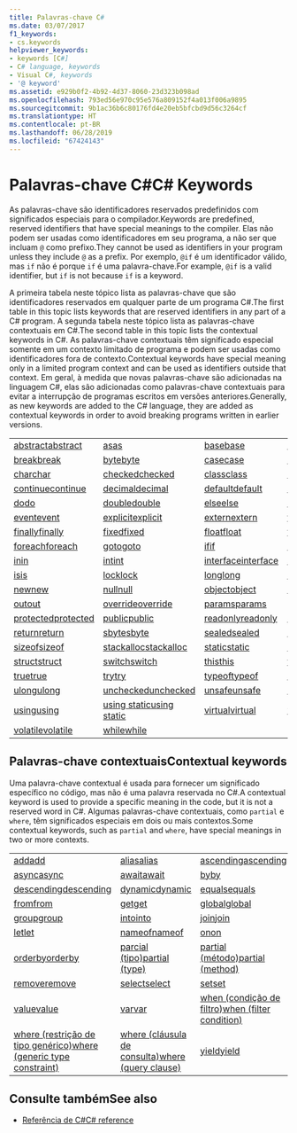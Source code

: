 ```yaml
---
title: Palavras-chave C#
ms.date: 03/07/2017
f1_keywords:
- cs.keywords
helpviewer_keywords:
- keywords [C#]
- C# language, keywords
- Visual C#, keywords
- '@ keyword'
ms.assetid: e929b0f2-4b92-4d37-8060-23d323b098ad
ms.openlocfilehash: 793ed56e970c95e576a809152f4a013f006a9895
ms.sourcegitcommit: 9b1ac36b6c80176fd4e20eb5bfcbd9d56c3264cf
ms.translationtype: HT
ms.contentlocale: pt-BR
ms.lasthandoff: 06/28/2019
ms.locfileid: "67424143"
---
```

# <a name="c-keywords"></a><span data-ttu-id="cab5e-102">Palavras-chave C#</span><span class="sxs-lookup"><span data-stu-id="cab5e-102">C# Keywords</span></span>

<span data-ttu-id="cab5e-103">As palavras-chave são identificadores reservados predefinidos com significados especiais para o compilador.</span><span class="sxs-lookup"><span data-stu-id="cab5e-103">Keywords are predefined, reserved identifiers that have special meanings to the compiler.</span></span> <span data-ttu-id="cab5e-104">Elas não podem ser usadas como identificadores em seu programa, a não ser que incluam `@` como prefixo.</span><span class="sxs-lookup"><span data-stu-id="cab5e-104">They cannot be used as identifiers in your program unless they include `@` as a prefix.</span></span> <span data-ttu-id="cab5e-105">Por exemplo, `@if` é um identificador válido, mas `if` não é porque `if` é uma palavra-chave.</span><span class="sxs-lookup"><span data-stu-id="cab5e-105">For example, `@if` is a valid identifier, but `if` is not because `if` is a keyword.</span></span>  
  
 <span data-ttu-id="cab5e-106">A primeira tabela neste tópico lista as palavras-chave que são identificadores reservados em qualquer parte de um programa C#.</span><span class="sxs-lookup"><span data-stu-id="cab5e-106">The first table in this topic lists keywords that are reserved identifiers in any part of a C# program.</span></span> <span data-ttu-id="cab5e-107">A segunda tabela neste tópico lista as palavras-chave contextuais em C#.</span><span class="sxs-lookup"><span data-stu-id="cab5e-107">The second table in this topic lists the contextual keywords in C#.</span></span> <span data-ttu-id="cab5e-108">As palavras-chave contextuais têm significado especial somente em um contexto limitado de programa e podem ser usadas como identificadores fora de contexto.</span><span class="sxs-lookup"><span data-stu-id="cab5e-108">Contextual keywords have special meaning only in a limited program context and can be used as identifiers outside that context.</span></span> <span data-ttu-id="cab5e-109">Em geral, à medida que novas palavras-chave são adicionadas na linguagem C#, elas são adicionadas como palavras-chave contextuais para evitar a interrupção de programas escritos em versões anteriores.</span><span class="sxs-lookup"><span data-stu-id="cab5e-109">Generally, as new keywords are added to the C# language, they are added as contextual keywords in order to avoid breaking programs written in earlier versions.</span></span>  
  
|||||  
|---|---|---|---|  
|[<span data-ttu-id="cab5e-110">abstract</span><span class="sxs-lookup"><span data-stu-id="cab5e-110">abstract</span></span>](abstract.md)|[<span data-ttu-id="cab5e-111">as</span><span class="sxs-lookup"><span data-stu-id="cab5e-111">as</span></span>](../operators/type-testing-and-conversion-operators.md#as-operator)|[<span data-ttu-id="cab5e-112">base</span><span class="sxs-lookup"><span data-stu-id="cab5e-112">base</span></span>](base.md)|[<span data-ttu-id="cab5e-113">bool</span><span class="sxs-lookup"><span data-stu-id="cab5e-113">bool</span></span>](bool.md)|  
|[<span data-ttu-id="cab5e-114">break</span><span class="sxs-lookup"><span data-stu-id="cab5e-114">break</span></span>](break.md)|[<span data-ttu-id="cab5e-115">byte</span><span class="sxs-lookup"><span data-stu-id="cab5e-115">byte</span></span>](../builtin-types/integral-numeric-types.md)|[<span data-ttu-id="cab5e-116">case</span><span class="sxs-lookup"><span data-stu-id="cab5e-116">case</span></span>](switch.md)|[<span data-ttu-id="cab5e-117">catch</span><span class="sxs-lookup"><span data-stu-id="cab5e-117">catch</span></span>](try-catch.md)|  
|[<span data-ttu-id="cab5e-118">char</span><span class="sxs-lookup"><span data-stu-id="cab5e-118">char</span></span>](char.md)|[<span data-ttu-id="cab5e-119">checked</span><span class="sxs-lookup"><span data-stu-id="cab5e-119">checked</span></span>](checked.md)|[<span data-ttu-id="cab5e-120">class</span><span class="sxs-lookup"><span data-stu-id="cab5e-120">class</span></span>](class.md)|[<span data-ttu-id="cab5e-121">const</span><span class="sxs-lookup"><span data-stu-id="cab5e-121">const</span></span>](const.md)|  
|[<span data-ttu-id="cab5e-122">continue</span><span class="sxs-lookup"><span data-stu-id="cab5e-122">continue</span></span>](continue.md)|[<span data-ttu-id="cab5e-123">decimal</span><span class="sxs-lookup"><span data-stu-id="cab5e-123">decimal</span></span>](decimal.md)|[<span data-ttu-id="cab5e-124">default</span><span class="sxs-lookup"><span data-stu-id="cab5e-124">default</span></span>](default.md)|[<span data-ttu-id="cab5e-125">delegate</span><span class="sxs-lookup"><span data-stu-id="cab5e-125">delegate</span></span>](delegate.md)|  
|[<span data-ttu-id="cab5e-126">do</span><span class="sxs-lookup"><span data-stu-id="cab5e-126">do</span></span>](do.md)|[<span data-ttu-id="cab5e-127">double</span><span class="sxs-lookup"><span data-stu-id="cab5e-127">double</span></span>](double.md)|[<span data-ttu-id="cab5e-128">else</span><span class="sxs-lookup"><span data-stu-id="cab5e-128">else</span></span>](if-else.md)|[<span data-ttu-id="cab5e-129">enum</span><span class="sxs-lookup"><span data-stu-id="cab5e-129">enum</span></span>](enum.md)|  
|[<span data-ttu-id="cab5e-130">event</span><span class="sxs-lookup"><span data-stu-id="cab5e-130">event</span></span>](event.md)|[<span data-ttu-id="cab5e-131">explicit</span><span class="sxs-lookup"><span data-stu-id="cab5e-131">explicit</span></span>](explicit.md)|[<span data-ttu-id="cab5e-132">extern</span><span class="sxs-lookup"><span data-stu-id="cab5e-132">extern</span></span>](extern.md)|[<span data-ttu-id="cab5e-133">false</span><span class="sxs-lookup"><span data-stu-id="cab5e-133">false</span></span>](false-literal.md)|  
|[<span data-ttu-id="cab5e-134">finally</span><span class="sxs-lookup"><span data-stu-id="cab5e-134">finally</span></span>](try-finally.md)|[<span data-ttu-id="cab5e-135">fixed</span><span class="sxs-lookup"><span data-stu-id="cab5e-135">fixed</span></span>](fixed-statement.md)|[<span data-ttu-id="cab5e-136">float</span><span class="sxs-lookup"><span data-stu-id="cab5e-136">float</span></span>](float.md)|[<span data-ttu-id="cab5e-137">for</span><span class="sxs-lookup"><span data-stu-id="cab5e-137">for</span></span>](for.md)|  
|[<span data-ttu-id="cab5e-138">foreach</span><span class="sxs-lookup"><span data-stu-id="cab5e-138">foreach</span></span>](foreach-in.md)|[<span data-ttu-id="cab5e-139">goto</span><span class="sxs-lookup"><span data-stu-id="cab5e-139">goto</span></span>](goto.md)|[<span data-ttu-id="cab5e-140">if</span><span class="sxs-lookup"><span data-stu-id="cab5e-140">if</span></span>](if-else.md)|[<span data-ttu-id="cab5e-141">implicit</span><span class="sxs-lookup"><span data-stu-id="cab5e-141">implicit</span></span>](implicit.md)|  
|[<span data-ttu-id="cab5e-142">in</span><span class="sxs-lookup"><span data-stu-id="cab5e-142">in</span></span>](in.md)|[<span data-ttu-id="cab5e-143">int</span><span class="sxs-lookup"><span data-stu-id="cab5e-143">int</span></span>](../builtin-types/integral-numeric-types.md)|[<span data-ttu-id="cab5e-144">interface</span><span class="sxs-lookup"><span data-stu-id="cab5e-144">interface</span></span>](interface.md)|[<span data-ttu-id="cab5e-145">internal</span><span class="sxs-lookup"><span data-stu-id="cab5e-145">internal</span></span>](internal.md)|
|[<span data-ttu-id="cab5e-146">is</span><span class="sxs-lookup"><span data-stu-id="cab5e-146">is</span></span>](is.md)|[<span data-ttu-id="cab5e-147">lock</span><span class="sxs-lookup"><span data-stu-id="cab5e-147">lock</span></span>](lock-statement.md)|[<span data-ttu-id="cab5e-148">long</span><span class="sxs-lookup"><span data-stu-id="cab5e-148">long</span></span>](../builtin-types/integral-numeric-types.md)|[<span data-ttu-id="cab5e-149">namespace</span><span class="sxs-lookup"><span data-stu-id="cab5e-149">namespace</span></span>](namespace.md)|
|[<span data-ttu-id="cab5e-150">new</span><span class="sxs-lookup"><span data-stu-id="cab5e-150">new</span></span>](../operators/new-operator.md)|[<span data-ttu-id="cab5e-151">null</span><span class="sxs-lookup"><span data-stu-id="cab5e-151">null</span></span>](null.md)|[<span data-ttu-id="cab5e-152">object</span><span class="sxs-lookup"><span data-stu-id="cab5e-152">object</span></span>](object.md)|[<span data-ttu-id="cab5e-153">operator</span><span class="sxs-lookup"><span data-stu-id="cab5e-153">operator</span></span>](operator.md)|
|[<span data-ttu-id="cab5e-154">out</span><span class="sxs-lookup"><span data-stu-id="cab5e-154">out</span></span>](out.md)|[<span data-ttu-id="cab5e-155">override</span><span class="sxs-lookup"><span data-stu-id="cab5e-155">override</span></span>](override.md)|[<span data-ttu-id="cab5e-156">params</span><span class="sxs-lookup"><span data-stu-id="cab5e-156">params</span></span>](params.md)|[<span data-ttu-id="cab5e-157">private</span><span class="sxs-lookup"><span data-stu-id="cab5e-157">private</span></span>](private.md)|
|[<span data-ttu-id="cab5e-158">protected</span><span class="sxs-lookup"><span data-stu-id="cab5e-158">protected</span></span>](protected.md)|[<span data-ttu-id="cab5e-159">public</span><span class="sxs-lookup"><span data-stu-id="cab5e-159">public</span></span>](public.md)|[<span data-ttu-id="cab5e-160">readonly</span><span class="sxs-lookup"><span data-stu-id="cab5e-160">readonly</span></span>](readonly.md)|[<span data-ttu-id="cab5e-161">ref</span><span class="sxs-lookup"><span data-stu-id="cab5e-161">ref</span></span>](ref.md)|
|[<span data-ttu-id="cab5e-162">return</span><span class="sxs-lookup"><span data-stu-id="cab5e-162">return</span></span>](return.md)|[<span data-ttu-id="cab5e-163">sbyte</span><span class="sxs-lookup"><span data-stu-id="cab5e-163">sbyte</span></span>](../builtin-types/integral-numeric-types.md)|[<span data-ttu-id="cab5e-164">sealed</span><span class="sxs-lookup"><span data-stu-id="cab5e-164">sealed</span></span>](sealed.md)|[<span data-ttu-id="cab5e-165">short</span><span class="sxs-lookup"><span data-stu-id="cab5e-165">short</span></span>](../builtin-types/integral-numeric-types.md)||
[<span data-ttu-id="cab5e-166">sizeof</span><span class="sxs-lookup"><span data-stu-id="cab5e-166">sizeof</span></span>](sizeof.md)|[<span data-ttu-id="cab5e-167">stackalloc</span><span class="sxs-lookup"><span data-stu-id="cab5e-167">stackalloc</span></span>](../operators/stackalloc.md)|[<span data-ttu-id="cab5e-168">static</span><span class="sxs-lookup"><span data-stu-id="cab5e-168">static</span></span>](static.md)|[<span data-ttu-id="cab5e-169">string</span><span class="sxs-lookup"><span data-stu-id="cab5e-169">string</span></span>](string.md)|
|[<span data-ttu-id="cab5e-170">struct</span><span class="sxs-lookup"><span data-stu-id="cab5e-170">struct</span></span>](struct.md)|[<span data-ttu-id="cab5e-171">switch</span><span class="sxs-lookup"><span data-stu-id="cab5e-171">switch</span></span>](switch.md)|[<span data-ttu-id="cab5e-172">this</span><span class="sxs-lookup"><span data-stu-id="cab5e-172">this</span></span>](this.md)|[<span data-ttu-id="cab5e-173">throw</span><span class="sxs-lookup"><span data-stu-id="cab5e-173">throw</span></span>](throw.md)|
|[<span data-ttu-id="cab5e-174">true</span><span class="sxs-lookup"><span data-stu-id="cab5e-174">true</span></span>](true-literal.md)|[<span data-ttu-id="cab5e-175">try</span><span class="sxs-lookup"><span data-stu-id="cab5e-175">try</span></span>](try-catch.md)|[<span data-ttu-id="cab5e-176">typeof</span><span class="sxs-lookup"><span data-stu-id="cab5e-176">typeof</span></span>](../operators/type-testing-and-conversion-operators.md#typeof-operator)|[<span data-ttu-id="cab5e-177">uint</span><span class="sxs-lookup"><span data-stu-id="cab5e-177">uint</span></span>](../builtin-types/integral-numeric-types.md)|
|[<span data-ttu-id="cab5e-178">ulong</span><span class="sxs-lookup"><span data-stu-id="cab5e-178">ulong</span></span>](../builtin-types/integral-numeric-types.md)|[<span data-ttu-id="cab5e-179">unchecked</span><span class="sxs-lookup"><span data-stu-id="cab5e-179">unchecked</span></span>](unchecked.md)|[<span data-ttu-id="cab5e-180">unsafe</span><span class="sxs-lookup"><span data-stu-id="cab5e-180">unsafe</span></span>](unsafe.md)|[<span data-ttu-id="cab5e-181">ushort</span><span class="sxs-lookup"><span data-stu-id="cab5e-181">ushort</span></span>](../builtin-types/integral-numeric-types.md)|
|[<span data-ttu-id="cab5e-182">using</span><span class="sxs-lookup"><span data-stu-id="cab5e-182">using</span></span>](using.md)|[<span data-ttu-id="cab5e-183">using static</span><span class="sxs-lookup"><span data-stu-id="cab5e-183">using static</span></span>](using-static.md)|[<span data-ttu-id="cab5e-184">virtual</span><span class="sxs-lookup"><span data-stu-id="cab5e-184">virtual</span></span>](virtual.md)|[<span data-ttu-id="cab5e-185">void</span><span class="sxs-lookup"><span data-stu-id="cab5e-185">void</span></span>](void.md)|
|[<span data-ttu-id="cab5e-186">volatile</span><span class="sxs-lookup"><span data-stu-id="cab5e-186">volatile</span></span>](volatile.md)|[<span data-ttu-id="cab5e-187">while</span><span class="sxs-lookup"><span data-stu-id="cab5e-187">while</span></span>](while.md)|

## <a name="contextual-keywords"></a><span data-ttu-id="cab5e-188">Palavras-chave contextuais</span><span class="sxs-lookup"><span data-stu-id="cab5e-188">Contextual keywords</span></span>

 <span data-ttu-id="cab5e-189">Uma palavra-chave contextual é usada para fornecer um significado específico no código, mas não é uma palavra reservada no C#.</span><span class="sxs-lookup"><span data-stu-id="cab5e-189">A contextual keyword is used to provide a specific meaning in the code, but it is not a reserved word in C#.</span></span> <span data-ttu-id="cab5e-190">Algumas palavras-chave contextuais, como `partial` e `where`, têm significados especiais em dois ou mais contextos.</span><span class="sxs-lookup"><span data-stu-id="cab5e-190">Some contextual keywords, such as `partial` and `where`, have special meanings in two or more contexts.</span></span>  
  
||||  
|---|---|---|  
|[<span data-ttu-id="cab5e-191">add</span><span class="sxs-lookup"><span data-stu-id="cab5e-191">add</span></span>](add.md)|[<span data-ttu-id="cab5e-192">alias</span><span class="sxs-lookup"><span data-stu-id="cab5e-192">alias</span></span>](extern-alias.md)|[<span data-ttu-id="cab5e-193">ascending</span><span class="sxs-lookup"><span data-stu-id="cab5e-193">ascending</span></span>](ascending.md)|
|[<span data-ttu-id="cab5e-194">async</span><span class="sxs-lookup"><span data-stu-id="cab5e-194">async</span></span>](async.md)|[<span data-ttu-id="cab5e-195">await</span><span class="sxs-lookup"><span data-stu-id="cab5e-195">await</span></span>](await.md)|[<span data-ttu-id="cab5e-196">by</span><span class="sxs-lookup"><span data-stu-id="cab5e-196">by</span></span>](by.md)|
|[<span data-ttu-id="cab5e-197">descending</span><span class="sxs-lookup"><span data-stu-id="cab5e-197">descending</span></span>](descending.md)|[<span data-ttu-id="cab5e-198">dynamic</span><span class="sxs-lookup"><span data-stu-id="cab5e-198">dynamic</span></span>](dynamic.md)|[<span data-ttu-id="cab5e-199">equals</span><span class="sxs-lookup"><span data-stu-id="cab5e-199">equals</span></span>](equals.md)|
|[<span data-ttu-id="cab5e-200">from</span><span class="sxs-lookup"><span data-stu-id="cab5e-200">from</span></span>](from-clause.md)|[<span data-ttu-id="cab5e-201">get</span><span class="sxs-lookup"><span data-stu-id="cab5e-201">get</span></span>](get.md)|[<span data-ttu-id="cab5e-202">global</span><span class="sxs-lookup"><span data-stu-id="cab5e-202">global</span></span>](global.md)|
|[<span data-ttu-id="cab5e-203">group</span><span class="sxs-lookup"><span data-stu-id="cab5e-203">group</span></span>](group-clause.md)|[<span data-ttu-id="cab5e-204">into</span><span class="sxs-lookup"><span data-stu-id="cab5e-204">into</span></span>](into.md)|[<span data-ttu-id="cab5e-205">join</span><span class="sxs-lookup"><span data-stu-id="cab5e-205">join</span></span>](join-clause.md)|
|[<span data-ttu-id="cab5e-206">let</span><span class="sxs-lookup"><span data-stu-id="cab5e-206">let</span></span>](let-clause.md)|[<span data-ttu-id="cab5e-207">nameof</span><span class="sxs-lookup"><span data-stu-id="cab5e-207">nameof</span></span>](nameof.md)|[<span data-ttu-id="cab5e-208">on</span><span class="sxs-lookup"><span data-stu-id="cab5e-208">on</span></span>](on.md)|
|[<span data-ttu-id="cab5e-209">orderby</span><span class="sxs-lookup"><span data-stu-id="cab5e-209">orderby</span></span>](orderby-clause.md)|[<span data-ttu-id="cab5e-210">parcial (tipo)</span><span class="sxs-lookup"><span data-stu-id="cab5e-210">partial (type)</span></span>](partial-type.md)|[<span data-ttu-id="cab5e-211">partial (método)</span><span class="sxs-lookup"><span data-stu-id="cab5e-211">partial (method)</span></span>](partial-method.md)|
|[<span data-ttu-id="cab5e-212">remove</span><span class="sxs-lookup"><span data-stu-id="cab5e-212">remove</span></span>](remove.md)|[<span data-ttu-id="cab5e-213">select</span><span class="sxs-lookup"><span data-stu-id="cab5e-213">select</span></span>](select-clause.md)|[<span data-ttu-id="cab5e-214">set</span><span class="sxs-lookup"><span data-stu-id="cab5e-214">set</span></span>](set.md)|
|[<span data-ttu-id="cab5e-215">value</span><span class="sxs-lookup"><span data-stu-id="cab5e-215">value</span></span>](value.md)|[<span data-ttu-id="cab5e-216">var</span><span class="sxs-lookup"><span data-stu-id="cab5e-216">var</span></span>](var.md)|[<span data-ttu-id="cab5e-217">when (condição de filtro)</span><span class="sxs-lookup"><span data-stu-id="cab5e-217">when (filter condition)</span></span>](when.md)|
|[<span data-ttu-id="cab5e-218">where (restrição de tipo genérico)</span><span class="sxs-lookup"><span data-stu-id="cab5e-218">where (generic type constraint)</span></span>](where-generic-type-constraint.md)|[<span data-ttu-id="cab5e-219">where (cláusula de consulta)</span><span class="sxs-lookup"><span data-stu-id="cab5e-219">where (query clause)</span></span>](where-clause.md)|[<span data-ttu-id="cab5e-220">yield</span><span class="sxs-lookup"><span data-stu-id="cab5e-220">yield</span></span>](yield.md)|
  
## <a name="see-also"></a><span data-ttu-id="cab5e-221">Consulte também</span><span class="sxs-lookup"><span data-stu-id="cab5e-221">See also</span></span>

- [<span data-ttu-id="cab5e-222">Referência de C#</span><span class="sxs-lookup"><span data-stu-id="cab5e-222">C# reference</span></span>](../index.md)
